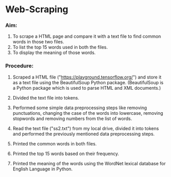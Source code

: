 # Web-Scraping

### Aim: 

1. To scrape a HTML page and compare it with a text file to find common words in those two files. 
2. To list the top 15 words used in both the files.
3. To display the meaning of those words. 


### Procedure:

1. Scraped a HTML file ("https://playground.tensorflow.org/") and store it as a text file using the BeautifulSoup Python package. 
(BeautifulSoup is a Python package which is used to parse HTML and XML documents.)

2. Divided the text file into tokens.

3. Performed some simple data preprocessing steps like removing punctuations, changing the case of the words into lowercase, removing stopwords and removing numbers from the list of words. 

4. Read the text file ("ss2.txt") from my local drive, divided it into tokens and performed the previously mentioned data preprocessing steps. 

5. Printed the common words in both files.

6. Printed the top 15 words based on their frequency. 

7. Printed the meaning of the words using the WordNet lexical database for English Language in Python. 
